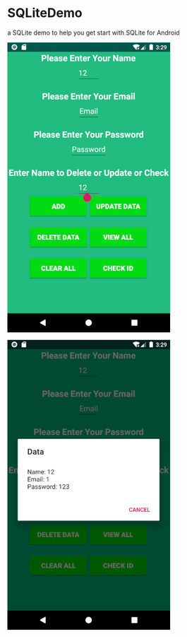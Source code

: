 # SQLiteDemo

a SQLite demo to help you get start with SQLite for Android

![cover](cover.png)

![cover](cover2.png)